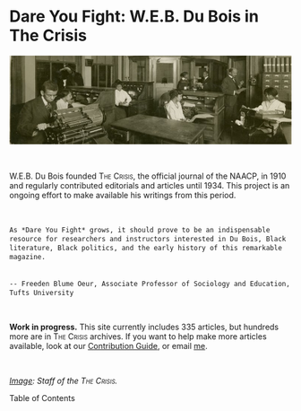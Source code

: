 # Dare You Fight: W.E.B. Du Bois in The Crisis

![](/Images/crisis_office.png)  

&nbsp;    

W.E.B. Du Bois founded <span style="font-variant:small-caps;">The Crisis</span>, the official journal of the NAACP, in 1910 and regularly contributed editorials and articles until 1934. This project is an ongoing effort to make available his writings from this period.

&nbsp;    

```{epigraph}
As *Dare You Fight* grows, it should prove to be an indispensable resource for researchers and instructors interested in Du Bois, Black literature, Black politics, and the early history of this remarkable magazine.


-- Freeden Blume Oeur, Associate Professor of Sociology and Education, Tufts University
```

&nbsp;    

**Work in progress.** This site currently includes 335 articles, but hundreds more are in <span style="font-variant:small-caps;">The Crisis</span> archives. If you want to help make more articles available, look at our [Contribution Guide](https://github.com/nealcaren/fightordie/blob/main/contributing.md), or email [me](mailto:nealcaren@unc.edu).

&nbsp;    

*[Image](https://digitalcollections.nypl.org/items/8e0981a2-4aea-a10a-e040-e00a18063089): Staff of the <span style="font-variant:small-caps;">The Crisis</span>.*

Table of Contents

```{tableofcontents}
```
